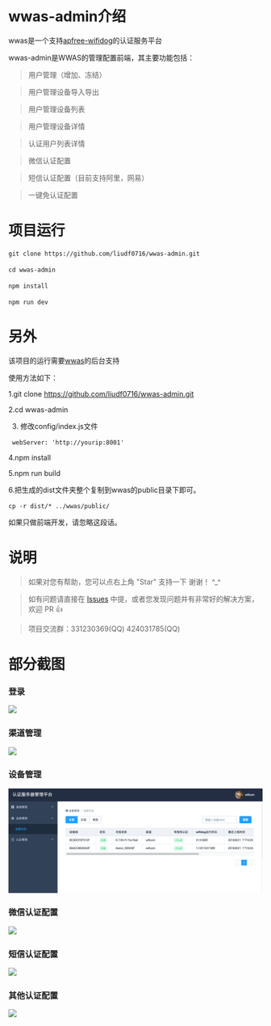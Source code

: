 # wwas-admin介绍
wwas是一个支持[apfree-wifidog](https://github.com/liudf0716/apfree-wifidog)的认证服务平台

wwas-admin是WWAS的管理配置前端，其主要功能包括：

> 用户管理（增加、冻结）

> 用户管理设备导入导出

> 用户管理设备列表

> 用户管理设备详情

> 认证用户列表详情

> 微信认证配置

> 短信认证配置（目前支持阿里，网易）

> 一键免认证配置

# 项目运行

```
git clone https://github.com/liudf0716/wwas-admin.git

cd wwas-admin

npm install

npm run dev

```

# 另外

该项目的运行需要[wwas](https://github.com/liudf0716/wwas)的后台支持

使用方法如下：

1.git clone https://github.com/liudf0716/wwas-admin.git

2.cd wwas-admin

3. 修改config/index.js文件

```
 webServer: 'http://yourip:8001'
```

4.npm install

5.npm run build

6.把生成的dist文件夹整个复制到wwas的public目录下即可。

```
cp -r dist/* ../wwas/public/
```


如果只做前端开发，请忽略这段话。

# 说明

>  如果对您有帮助，您可以点右上角 "Star" 支持一下 谢谢！ ^_^

>  如有问题请直接在 [Issues](https://github.com/liudf0716/wwas-admin/issues/new) 中提，或者您发现问题并有非常好的解决方案，欢迎 PR 👍

>  项目交流群：331230369(QQ) 424031785(QQ)


# 部分截图

### 登录

<img src="https://github.com/liudf0716/wwas-admin/blob/master/login.png"/>

### 渠道管理

<img src="https://github.com/liudf0716/wwas-admin/blob/master/qudao.png"/>

### 设备管理

<img src="https://github.com/liudf0716/wwas-admin/blob/master/device.png"/>

### 微信认证配置

<img src="https://github.com/liudf0716/wwas-admin/blob/master/weixin_auth.png"/>

### 短信认证配置

<img src="https://github.com/liudf0716/wwas-admin/blob/master/sms-auth.png"/>

### 其他认证配置

<img src="https://github.com/liudf0716/wwas-admin/blob/master/other_auth.png"/>


